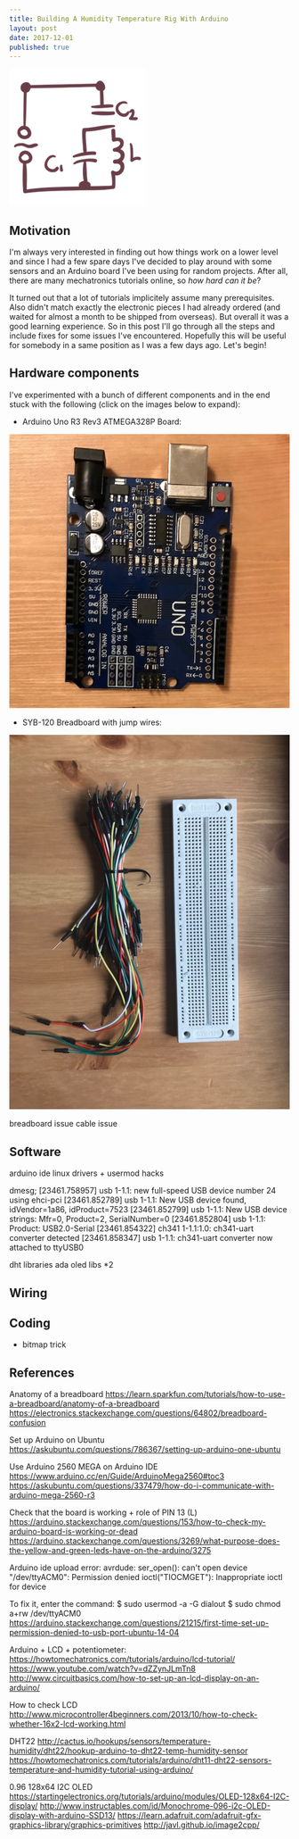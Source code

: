 ```yaml
---
title: Building A Humidity Temperature Rig With Arduino
layout: post
date: 2017-12-01
published: true
---
```


![Logo](/assets/images/tips/arduino/logo.png)

## Motivation

I'm always very interested in finding out how things work on a lower level and since I had a few spare days I've decided to play around with some sensors and an Arduino board I've been using for random projects. After all, there are many mechatronics tutorials online, so _how hard can it be_?

It turned out that a lot of tutorials implicitely assume many prerequisites. Also didn't match exactly the electronic pieces I had already ordered (and waited for almost a month to be shipped from overseas). But overall it was a good learning experience. So in this post I'll go through all the steps and include fixes for some issues I've encountered. Hopefully this will be useful for somebody in a same position as I was a few days ago.  Let's begin!

## Hardware components

I've experimented with a bunch of different components and in the end stuck with the following (click on the images below to expand):

* Arduino Uno R3 Rev3 ATMEGA328P Board:

[![](/assets/images/tips/arduino/uno-small.jpg)](/assets/images/tips/arduino/uno-large.jpg)
* SYB-120 Breadboard with jump wires:

[![](/assets/images/tips/arduino/breadboard-small.jpg)](/assets/images/tips/arduino/breadboard-large.jpg)


breadboard issue
cable issue

## Software
arduino ide
linux drivers + usermod hacks

dmesg;
[23461.758957] usb 1-1.1: new full-speed USB device number 24 using ehci-pci
[23461.852789] usb 1-1.1: New USB device found, idVendor=1a86, idProduct=7523
[23461.852799] usb 1-1.1: New USB device strings: Mfr=0, Product=2, SerialNumber=0
[23461.852804] usb 1-1.1: Product: USB2.0-Serial
[23461.854322] ch341 1-1.1:1.0: ch341-uart converter detected
[23461.858347] usb 1-1.1: ch341-uart converter now attached to ttyUSB0

dht libraries
ada oled libs *2

## Wiring

## Coding
- bitmap trick

## References
Anatomy of a breadboard
https://learn.sparkfun.com/tutorials/how-to-use-a-breadboard/anatomy-of-a-breadboard
https://electronics.stackexchange.com/questions/64802/breadboard-confusion

Set up Arduino on Ubuntu
https://askubuntu.com/questions/786367/setting-up-arduino-one-ubuntu

Use Arduino 2560 MEGA on Arduino IDE
https://www.arduino.cc/en/Guide/ArduinoMega2560#toc3
https://askubuntu.com/questions/337479/how-do-i-communicate-with-arduino-mega-2560-r3

Check that the board is working + role of PIN 13 (L)
https://arduino.stackexchange.com/questions/153/how-to-check-my-arduino-board-is-working-or-dead
https://arduino.stackexchange.com/questions/3269/what-purpose-does-the-yellow-and-green-leds-have-on-the-arduino/3275

Arduino ide upload error:
avrdude: ser_open(): can't open device "/dev/ttyACM0": Permission denied
ioctl("TIOCMGET"): Inappropriate ioctl for device

To fix it, enter the command:
$ sudo usermod -a -G dialout <username>
$ sudo chmod a+rw /dev/ttyACM0
https://arduino.stackexchange.com/questions/21215/first-time-set-up-permission-denied-to-usb-port-ubuntu-14-04


Arduino + LCD + potentiometer:
https://howtomechatronics.com/tutorials/arduino/lcd-tutorial/
https://www.youtube.com/watch?v=dZZynJLmTn8
http://www.circuitbasics.com/how-to-set-up-an-lcd-display-on-an-arduino/

How to check LCD
http://www.microcontroller4beginners.com/2013/10/how-to-check-whether-16x2-lcd-working.html

DHT22
http://cactus.io/hookups/sensors/temperature-humidity/dht22/hookup-arduino-to-dht22-temp-humidity-sensor
https://howtomechatronics.com/tutorials/arduino/dht11-dht22-sensors-temperature-and-humidity-tutorial-using-arduino/

0.96 128x64 I2C OLED
https://startingelectronics.org/tutorials/arduino/modules/OLED-128x64-I2C-display/
http://www.instructables.com/id/Monochrome-096-i2c-OLED-display-with-arduino-SSD13/
https://learn.adafruit.com/adafruit-gfx-graphics-library/graphics-primitives
http://javl.github.io/image2cpp/

